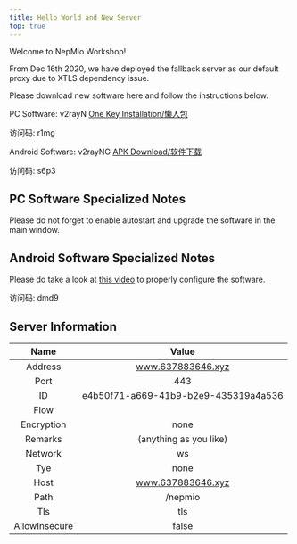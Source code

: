 ```yaml
---
title: Hello World and New Server
top: true
---
```

Welcome to NepMio Workshop!

From Dec 16th 2020, we have deployed the fallback server as our default proxy due to XTLS dependency issue.

<!--more-->

Please download new software here and follow the instructions below.

PC Software: v2rayN [One Key Installation/懒人包](https://cloud.189.cn/t/YFJriqYf6fAj) 

访问码: r1mg

Android Software: v2rayNG [APK Download/软件下载](https://cloud.189.cn/t/RfUZJnZVbaMz)

访问码: s6p3

## PC Software Specialized Notes

Please do not forget to enable autostart and upgrade the software in the main window.

## Android Software Specialized Notes

Please do take a look at [this video](https://cloud.189.cn/t/QVbqE3VBJVV3) to properly configure the software.

访问码: dmd9

## Server Information

|Name|Value|
|:----:|:----:|
|Address|www.637883646.xyz|
|Port|443|
|ID|e4b50f71-a669-41b9-b2e9-435319a4a536|
|Flow| |
|Encryption|none|
|Remarks|(anything as you like)|
|Network|ws|
|Tye|none|
|Host|www.637883646.xyz|
|Path|/nepmio|
|Tls|tls|
|AllowInsecure|false|
